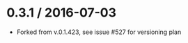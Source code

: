 0.3.1 / 2016-07-03
==================

  * Forked from v.0.1.423, see issue #527 for versioning plan
